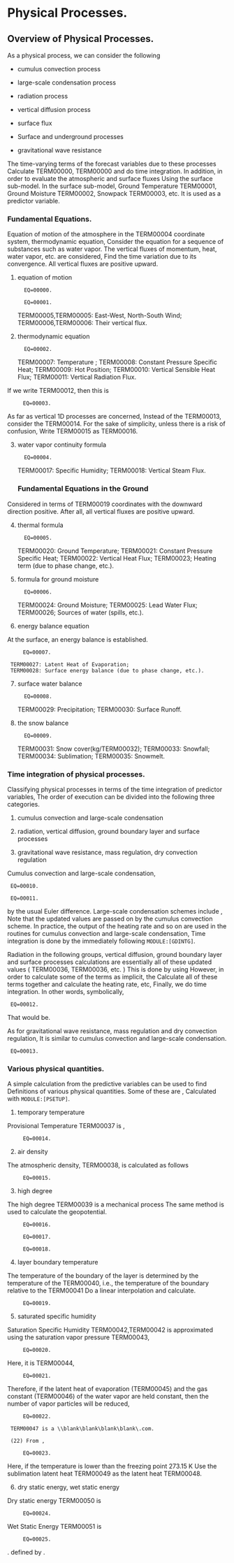 # Physical Processes.

## Overview of Physical Processes.

As a physical process, we can consider the following

 - cumulus convection process

 - large-scale condensation process

 - radiation process

 - vertical diffusion process

 - surface flux

 - Surface and underground processes

 - gravitational wave resistance

The time-varying terms of the forecast variables due to these processes
Calculate TERM00000, TERM00000 and do time integration.
In addition, in order to evaluate the atmospheric and surface fluxes
Using the surface sub-model.
In the surface sub-model,
Ground Temperature TERM00001, Ground Moisture TERM00002, Snowpack TERM00003, etc.
It is used as a predictor variable.

### Fundamental Equations.

Equation of motion of the atmosphere in the TERM00004 coordinate system, thermodynamic equation,
Consider the equation for a sequence of substances such as water vapor.
The vertical fluxes of momentum, heat, water vapor, etc. are considered,
Find the time variation due to its convergence.
All vertical fluxes are positive upward.

1. equation of motion

         EQ=00000.

         EQ=00001.

     TERM00005,TERM00005: East-West, North-South Wind;
     TERM00006,TERM00006: Their vertical flux.

2. thermodynamic equation

         EQ=00002.

     TERM00007: Temperature ;
     TERM00008: Constant Pressure Specific Heat;
     TERM00009: Hot Position;
     TERM00010: Vertical Sensible Heat Flux;
     TERM00011: Vertical Radiation Flux.

 If we write TERM00012, then this is

         EQ=00003.

 As far as vertical 1D processes are concerned,
 Instead of the     TERM00013, consider the TERM00014.
 For the sake of simplicity, unless there is a risk of confusion,
 Write     TERM00015 as TERM00016.

3. water vapor continuity formula

         EQ=00004.

     TERM00017: Specific Humidity;
     TERM00018: Vertical Steam Flux.

     ### Fundamental Equations in the Ground

 Considered in terms of TERM00019 coordinates with the downward direction positive.
 After all, all vertical fluxes are positive upward.

4. thermal formula

         EQ=00005.

     TERM00020: Ground Temperature; TERM00021: Constant Pressure Specific Heat;
     TERM00022: Vertical Heat Flux;
     TERM00023; Heating term (due to phase change, etc.).

5. formula for ground moisture

         EQ=00006.

     TERM00024: Ground Moisture;
     TERM00025: Lead Water Flux;
     TERM00026; Sources of water (spills, etc.).

6. energy balance equation

 At the surface, an energy balance is established.

         EQ=00007.

     TERM00027: Latent Heat of Evaporation;
     TERM00028: Surface energy balance (due to phase change, etc.).

7. surface water balance

         EQ=00008.

     TERM00029: Precipitation;
     TERM00030: Surface Runoff.

8. the snow balance

         EQ=00009.

     TERM00031: Snow cover(kg/TERM00032);
     TERM00033: Snowfall;
     TERM00034: Sublimation;
     TERM00035: Snowmelt.

### Time integration of physical processes.

Classifying physical processes in terms of the time integration of predictor variables,
The order of execution can be divided into the following three categories.

1. cumulus convection and large-scale condensation

2. radiation, vertical diffusion, ground boundary layer and surface processes

3. gravitational wave resistance, mass regulation, dry convection regulation

Cumulus convection and large-scale condensation,

     EQ=00010.

     EQ=00011.

by the usual Euler difference.
Large-scale condensation schemes include ,
Note that the updated values are passed on by the cumulus convection scheme.
In practice, the output of the heating rate and so on are used in the routines for cumulus convection and large-scale condensation,
Time integration is done by the immediately following `MODULE:[GDINTG]`.

Radiation in the following groups, vertical diffusion, ground boundary layer and surface processes
calculations are essentially all of these updated values
( TERM00036, TERM00036, etc. )
This is done by using
However, in order to calculate some of the terms as implicit, the
Calculate all of these terms together and calculate the heating rate, etc,
Finally, we do time integration.
In other words, symbolically,

     EQ=00012.

That would be.

As for gravitational wave resistance, mass regulation and dry convection regulation,
It is similar to cumulus convection and large-scale condensation.

     EQ=00013.

### Various physical quantities.

A simple calculation from the predictive variables can be used to find
Definitions of various physical quantities.
Some of these are ,
Calculated with `MODULE:[PSETUP]`.

1. temporary temperature

 Provisional Temperature TERM00037 is ,

         EQ=00014.

2. air density

 The atmospheric density, TERM00038, is calculated as follows

         EQ=00015.

3. high degree

 The high degree TERM00039 is a mechanical process
 The same method is used to calculate the geopotential.

         EQ=00016.

         EQ=00017.

         EQ=00018.

4. layer boundary temperature

 The temperature of the boundary of the layer is determined by the temperature of the TERM00040, i.e., the temperature of the boundary relative to the TERM00041
 Do a linear interpolation and calculate.

         EQ=00019.

5. saturated specific humidity

 Saturation Specific Humidity TERM00042,TERM00042
 is approximated using the saturation vapor pressure TERM00043,

         EQ=00020.

 Here, it is TERM00044,

         EQ=00021.

 Therefore, if the latent heat of evaporation (TERM00045) and the gas constant (TERM00046) of the water vapor are held constant, then the number of vapor particles will be reduced,

         EQ=00022.

     TERM00047 is a \\blank\blank\blank\blank\.com.

     (22) From ,

         EQ=00023.

 Here, if the temperature is lower than the freezing point 273.15 K
 Use the sublimation latent heat TERM00049 as the latent heat TERM00048.

6. dry static energy, wet static energy

 Dry static energy TERM00050 is

         EQ=00024.

 Wet Static Energy TERM00051 is

         EQ=00025.

 . defined by .